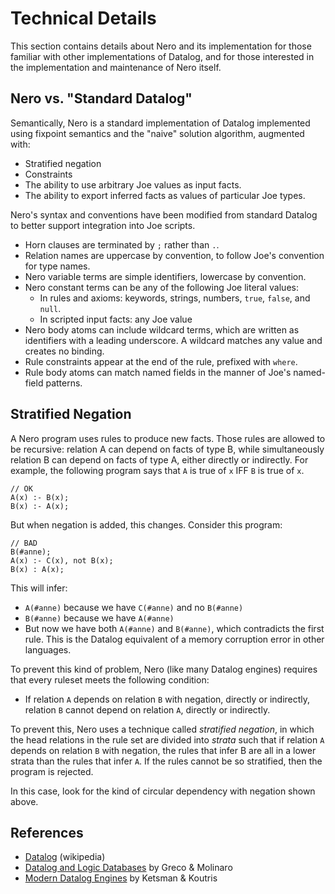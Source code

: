 # Technical Details

This section contains details about Nero and its implementation for
those familiar with other implementations of Datalog, and for those
interested in the implementation and maintenance of Nero itself.

## Nero vs. "Standard Datalog"

Semantically, Nero is a standard implementation of Datalog implemented
using fixpoint semantics and the "naive" solution algorithm, augmented
with:

- Stratified negation
- Constraints
- The ability to use arbitrary Joe values as input facts.
- The ability to export inferred facts as values of particular Joe types.

Nero's syntax and conventions have been modified from standard Datalog to 
better support integration into Joe scripts.

- Horn clauses are terminated by `;` rather than `.`.
- Relation names are uppercase by convention, to follow Joe's convention
  for type names.
- Nero variable terms are simple identifiers, lowercase by convention.
- Nero constant terms can be any of the following Joe literal values:
  - In rules and axioms: keywords, strings, numbers, `true`, `false`, and `null`.
  - In scripted input facts: any Joe value
- Nero body atoms can include wildcard terms, which are written as 
  identifiers with a leading underscore.  A wildcard matches any value and
  creates no binding.
- Rule constraints appear at the end of the rule, prefixed with `where`.
- Rule body atoms can match named fields in the manner of Joe's
  named-field patterns.

## Stratified Negation

A Nero program uses rules to produce new facts.  Those rules are allowed
to be recursive: relation A can depend on facts of type B, while
simultaneously relation B can depend on facts of type A, either directly
or indirectly.  For example, the following program says that `A` is true
of `x` IFF `B` is true of `x`.

```nero
// OK
A(x) :- B(x);
B(x) :- A(x);
```

But when negation is added, this changes.  Consider this program:

```nero
// BAD
B(#anne);
A(x) :- C(x), not B(x);
B(x) : A(x);
```

This will infer:

- `A(#anne)` because we have `C(#anne)` and no `B(#anne)`
- `B(#anne)` because we have `A(#anne)`
- But now we have both `A(#anne)` and `B(#anne)`, which contradicts the first
  rule.  This is the Datalog equivalent of a memory corruption error in other
  languages.

To prevent this kind of problem, Nero (like many Datalog engines) requires
that every ruleset meets the following condition: 

- If relation `A` depends on relation `B` with negation, directly or indirectly,
  relation `B` cannot depend on relation `A`, directly or indirectly.

To prevent this, Nero uses a technique called _stratified negation_, in which
the head relations in the rule set are divided into *strata* such that if
relation `A` depends on relation `B` with negation, the rules that
infer B are all in a lower strata than the rules that infer `A`.  If the
rules cannot be so stratified, then the program is rejected.

In this case, look for the kind of circular dependency with negation shown
above.




## References

- [Datalog](https://en.wikipedia.org/wiki/Datalog) (wikipedia)
- [Datalog and Logic Databases](https://www.amazon.com/Datalog-Databases-Synthesis-Lectures-Management/dp/3031007263/ref=sr_1_1) by Greco & Molinaro
- [Modern Datalog Engines](https://www.amazon.com/Modern-Datalog-Engines-Foundations-Databases/dp/1638280428/ref=sr_1_2) by Ketsman & Koutris
 


